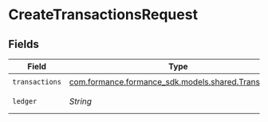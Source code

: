 # CreateTransactionsRequest


## Fields

| Field                                                                                       | Type                                                                                        | Required                                                                                    | Description                                                                                 | Example                                                                                     |
| ------------------------------------------------------------------------------------------- | ------------------------------------------------------------------------------------------- | ------------------------------------------------------------------------------------------- | ------------------------------------------------------------------------------------------- | ------------------------------------------------------------------------------------------- |
| `transactions`                                                                              | [com.formance.formance_sdk.models.shared.Transactions](../../models/shared/Transactions.md) | :heavy_check_mark:                                                                          | N/A                                                                                         |                                                                                             |
| `ledger`                                                                                    | *String*                                                                                    | :heavy_check_mark:                                                                          | Name of the ledger.                                                                         | ledger001                                                                                   |